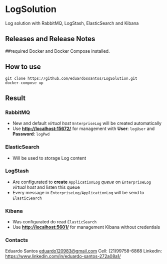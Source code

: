 # LogSolution
Log solution with RabbitMQ, LogStash, ElasticSearch and Kibana

## Releases and Release Notes

##required
Docker and Docker Compose installed.


## How to use
```
git clone https://github.com/eduardossantos/LogSolution.git
docker-compose up
```

## Result

### RabbitMQ
- New and default *virtual host* ```EnterpriseLog``` will be created automatically
- Use **[http://localhost:15672/](http://localhost:15672/)** for management with **User**: ```logUser``` and **Password**: ```logPwd```

### ElasticSearch
- Will be used to storage Log content

### LogStash
- Are configurated to **create** ```ApplicationLog``` *queue* on ```EnterpriseLog``` *virtual host* and listen this queue
- Every message in ```EnterpriseLog/ApplicationLog``` will be send to ```ElasticSearch```

### Kibana
- Was configurated do read ```ElasticSearch```
- Use **[http://localhost:5601/](http://localhost:5601/)** for management Kibana without credentials



### Contacts
Eduardo Santos
eduardo120983@gmail.com
Cell: (21)99758-6868
Linkedin: https://www.linkedin.com/in/eduardo-santos-272a08a1/


